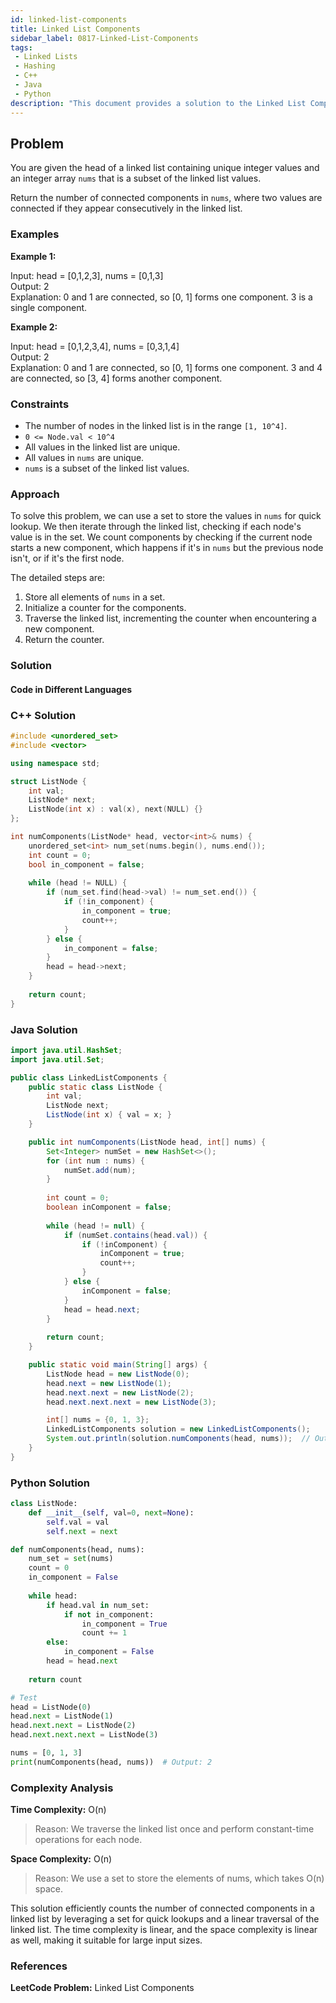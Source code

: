 ```yaml
---
id: linked-list-components
title: Linked List Components
sidebar_label: 0817-Linked-List-Components
tags:
 - Linked Lists
 - Hashing
 - C++
 - Java
 - Python
description: "This document provides a solution to the Linked List Components problem, where we need to count the number of connected components in a linked list."
---
```


## Problem

You are given the head of a linked list containing unique integer values and an integer array `nums` that is a subset of the linked list values. 

Return the number of connected components in `nums`, where two values are connected if they appear consecutively in the linked list.

### Examples

**Example 1:**

Input: head = [0,1,2,3], nums = [0,1,3]  
Output: 2  
Explanation: 0 and 1 are connected, so [0, 1] forms one component. 3 is a single component.

**Example 2:**

Input: head = [0,1,2,3,4], nums = [0,3,1,4]  
Output: 2  
Explanation: 0 and 1 are connected, so [0, 1] forms one component. 3 and 4 are connected, so [3, 4] forms another component.

### Constraints

- The number of nodes in the linked list is in the range `[1, 10^4]`.
- `0 <= Node.val < 10^4`
- All values in the linked list are unique.
- All values in `nums` are unique.
- `nums` is a subset of the linked list values.

### Approach

To solve this problem, we can use a set to store the values in `nums` for quick lookup. We then iterate through the linked list, checking if each node's value is in the set. We count components by checking if the current node starts a new component, which happens if it's in `nums` but the previous node isn't, or if it's the first node.

The detailed steps are:

1. Store all elements of `nums` in a set.
2. Initialize a counter for the components.
3. Traverse the linked list, incrementing the counter when encountering a new component.
4. Return the counter.

### Solution

#### Code in Different Languages

### C++ Solution
```cpp
#include <unordered_set>
#include <vector>

using namespace std;

struct ListNode {
    int val;
    ListNode* next;
    ListNode(int x) : val(x), next(NULL) {}
};

int numComponents(ListNode* head, vector<int>& nums) {
    unordered_set<int> num_set(nums.begin(), nums.end());
    int count = 0;
    bool in_component = false;
    
    while (head != NULL) {
        if (num_set.find(head->val) != num_set.end()) {
            if (!in_component) {
                in_component = true;
                count++;
            }
        } else {
            in_component = false;
        }
        head = head->next;
    }
    
    return count;
}
```
### Java Solution
```java
import java.util.HashSet;
import java.util.Set;

public class LinkedListComponents {
    public static class ListNode {
        int val;
        ListNode next;
        ListNode(int x) { val = x; }
    }

    public int numComponents(ListNode head, int[] nums) {
        Set<Integer> numSet = new HashSet<>();
        for (int num : nums) {
            numSet.add(num);
        }
        
        int count = 0;
        boolean inComponent = false;
        
        while (head != null) {
            if (numSet.contains(head.val)) {
                if (!inComponent) {
                    inComponent = true;
                    count++;
                }
            } else {
                inComponent = false;
            }
            head = head.next;
        }
        
        return count;
    }

    public static void main(String[] args) {
        ListNode head = new ListNode(0);
        head.next = new ListNode(1);
        head.next.next = new ListNode(2);
        head.next.next.next = new ListNode(3);

        int[] nums = {0, 1, 3};
        LinkedListComponents solution = new LinkedListComponents();
        System.out.println(solution.numComponents(head, nums));  // Output: 2
    }
}
```

### Python Solution

```python
class ListNode:
    def __init__(self, val=0, next=None):
        self.val = val
        self.next = next

def numComponents(head, nums):
    num_set = set(nums)
    count = 0
    in_component = False
    
    while head:
        if head.val in num_set:
            if not in_component:
                in_component = True
                count += 1
        else:
            in_component = False
        head = head.next
    
    return count

# Test
head = ListNode(0)
head.next = ListNode(1)
head.next.next = ListNode(2)
head.next.next.next = ListNode(3)

nums = [0, 1, 3]
print(numComponents(head, nums))  # Output: 2
```
### Complexity Analysis
**Time Complexity:** O(n)

>Reason: We traverse the linked list once and perform constant-time operations for each node.

**Space Complexity:** O(n)

>Reason: We use a set to store the elements of nums, which takes O(n) space.

This solution efficiently counts the number of connected components in a linked list by leveraging a set for quick lookups and a linear traversal of the linked list. The time complexity is linear, and the space complexity is linear as well, making it suitable for large input sizes.

### References
**LeetCode Problem:** Linked List Components